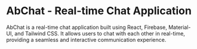 # AbChat - Real-time Chat Application
AbChat is a real-time chat application built using React, Firebase, Material-UI, and Tailwind CSS. It allows users to chat with each other in real-time, providing a seamless and interactive communication experience.
<!-- 
![thumbnail](https://github.com/MeFaisalAnsari/AnsariChat/assets/84059960/8df00c0f-6bdf-4dbd-8fc1-34f1425b5ec1)

![Signup](https://github.com/MeFaisalAnsari/AnsariChat/assets/84059960/1176da66-843e-4b36-910a-c0f74bb40f8a) -->
